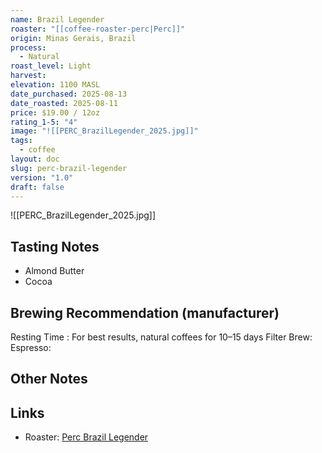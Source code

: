 ```yaml
---
name: Brazil Legender
roaster: "[[coffee-roaster-perc|Perc]]"
origin: Minas Gerais, Brazil
process:
  - Natural
roast_level: Light
harvest:
elevation: 1100 MASL
date_purchased: 2025-08-13
date_roasted: 2025-08-11
price: $19.00 / 12oz
rating_1-5: "4"
image: "![[PERC_BrazilLegender_2025.jpg]]"
tags:
  - coffee
layout: doc
slug: perc-brazil-legender
version: "1.0"
draft: false
---
```

![[PERC_BrazilLegender_2025.jpg]]

## Tasting Notes
- Almond Butter
- Cocoa

## Brewing Recommendation (manufacturer)
Resting Time : For best results, natural coffees for 10–15 days
Filter Brew: 
Espresso: 

## Other Notes


## Links
- Roaster: [Perc Brazil Legender](https://perccoffee.com/products/brazil?variant=44056980554042)

